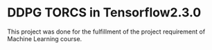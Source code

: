 # DDPG TORCS in Tensorflow2.3.0
This project was done for the fulfillment of the project requirement of Machine Learning course. 

